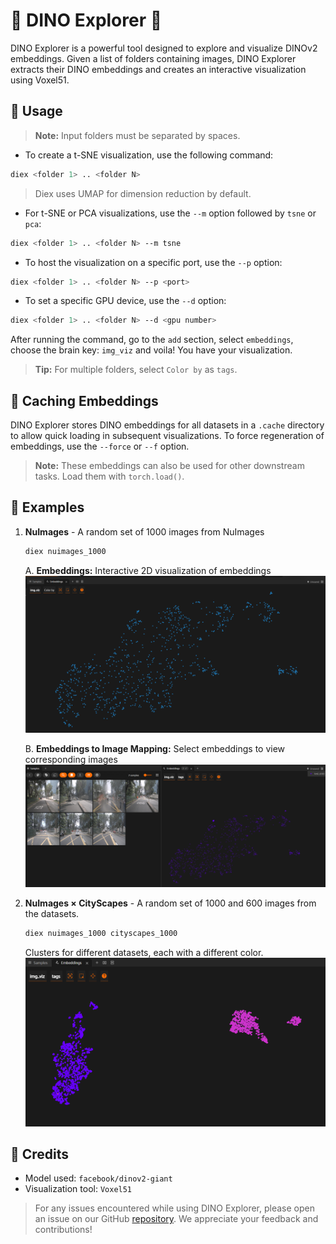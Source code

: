 # 🦖 DINO Explorer 🦖

DINO Explorer is a powerful tool designed to explore and visualize DINOv2 embeddings. Given a list of folders containing images, DINO Explorer extracts their DINO embeddings and creates an interactive visualization using Voxel51.

## 🚀 Usage

> **Note:** Input folders must be separated by spaces.

* To create a t-SNE visualization, use the following command:

```bash
diex <folder 1> .. <folder N>
```
> Diex uses UMAP for dimension reduction by default.
 
* For t-SNE or PCA visualizations, use the `--m` option followed by `tsne` or `pca`:

```bash
diex <folder 1> .. <folder N> --m tsne
```

* To host the visualization on a specific port, use the `--p` option:

```bash
diex <folder 1> .. <folder N> --p <port>
```

* To set a specific GPU device, use the `--d` option:

```bash
diex <folder 1> .. <folder N> --d <gpu number>
```

After running the command, go to the `add` section, select `embeddings`, choose the brain key: `img_viz` and voila! You have your visualization.

> **Tip:** For multiple folders, select `Color by` as `tags`.

## 💾 Caching Embeddings

DINO Explorer stores DINO embeddings for all datasets in a `.cache` directory to allow quick loading in subsequent visualizations. To force regeneration of embeddings, use the `--force` or `--f` option.

> **Note:** These embeddings can also be used for other downstream tasks. Load them with `torch.load()`.

## 📖 Examples

1. **NuImages** - A random set of 1000 images from NuImages
    ```bash
    diex nuimages_1000
    ```
    A. **Embeddings:** Interactive 2D visualization of embeddings
    ![Embeddings](./assests/embed.png)

    B. **Embeddings to Image Mapping:** Select embeddings to view corresponding images
    ![Mapping](./assests/mapping.png)

2. **NuImages × CityScapes** - A random set of 1000 and 600 images from the datasets.
    ```bash
    diex nuimages_1000 cityscapes_1000
    ```
    Clusters for different datasets, each with a different color.
    ![Cluster](./assests/multiple.png)

## 🙏 Credits

- Model used: `facebook/dinov2-giant`
- Visualization tool: `Voxel51`

> For any issues encountered while using DINO Explorer, please open an issue on our GitHub [repository](). We appreciate your feedback and contributions!
